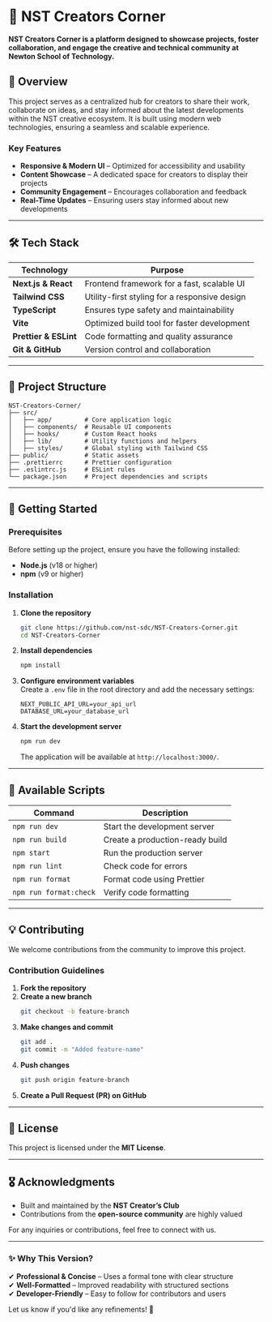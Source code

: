 # 🚀 NST Creators Corner  

**NST Creators Corner is a platform designed to showcase projects, foster collaboration, and engage the creative and technical community at Newton School of Technology.**  

## 📌 Overview  

This project serves as a centralized hub for creators to share their work, collaborate on ideas, and stay informed about the latest developments within the NST creative ecosystem. It is built using modern web technologies, ensuring a seamless and scalable experience.  

### Key Features  

- **Responsive & Modern UI** – Optimized for accessibility and usability  
- **Content Showcase** – A dedicated space for creators to display their projects  
- **Community Engagement** – Encourages collaboration and feedback  
- **Real-Time Updates** – Ensuring users stay informed about new developments  

---

## 🛠 Tech Stack  

| **Technology** | **Purpose** |
|--------------|-------------|
| **Next.js & React** | Frontend framework for a fast, scalable UI |
| **Tailwind CSS** | Utility-first styling for a responsive design |
| **TypeScript** | Ensures type safety and maintainability |
| **Vite** | Optimized build tool for faster development |
| **Prettier & ESLint** | Code formatting and quality assurance |
| **Git & GitHub** | Version control and collaboration |

---

## 📂 Project Structure  

```
NST-Creators-Corner/
├── src/
│   ├── app/         # Core application logic
│   ├── components/  # Reusable UI components
│   ├── hooks/       # Custom React hooks
│   ├── lib/         # Utility functions and helpers
│   ├── styles/      # Global styling with Tailwind CSS
├── public/          # Static assets
├── .prettierrc      # Prettier configuration
├── .eslintrc.js     # ESLint rules
└── package.json     # Project dependencies and scripts
```

---

## 🚀 Getting Started  

### Prerequisites  

Before setting up the project, ensure you have the following installed:  

- **Node.js** (v18 or higher)  
- **npm** (v9 or higher)  

### Installation  

1. **Clone the repository**  
   ```bash
   git clone https://github.com/nst-sdc/NST-Creators-Corner.git
   cd NST-Creators-Corner
   ```  

2. **Install dependencies**  
   ```bash
   npm install
   ```  

3. **Configure environment variables**  
   Create a `.env` file in the root directory and add the necessary settings:  
   ```env
   NEXT_PUBLIC_API_URL=your_api_url
   DATABASE_URL=your_database_url
   ```  

4. **Start the development server**  
   ```bash
   npm run dev
   ```  
   The application will be available at `http://localhost:3000/`.  

---

## 📜 Available Scripts  

| Command | Description |
|---------|------------|
| `npm run dev` | Start the development server |
| `npm run build` | Create a production-ready build |
| `npm start` | Run the production server |
| `npm run lint` | Check code for errors |
| `npm run format` | Format code using Prettier |
| `npm run format:check` | Verify code formatting |

---

## 💡 Contributing  

We welcome contributions from the community to improve this project.  

### Contribution Guidelines  

1. **Fork the repository**  
2. **Create a new branch**  
   ```bash
   git checkout -b feature-branch
   ```  
3. **Make changes and commit**  
   ```bash
   git add .
   git commit -m "Added feature-name"
   ```  
4. **Push changes**  
   ```bash
   git push origin feature-branch
   ```  
5. **Create a Pull Request (PR) on GitHub**  

---

## 📄 License  

This project is licensed under the **MIT License**.  

---

## 🎖 Acknowledgments  

- Built and maintained by the **NST Creator’s Club**  
- Contributions from the **open-source community** are highly valued  

For any inquiries or contributions, feel free to connect with us.  

---

### ✨ Why This Version?  

✔ **Professional & Concise** – Uses a formal tone with clear structure  
✔ **Well-Formatted** – Improved readability with structured sections  
✔ **Developer-Friendly** – Easy to follow for contributors and users  

Let us know if you'd like any refinements! 🚀
